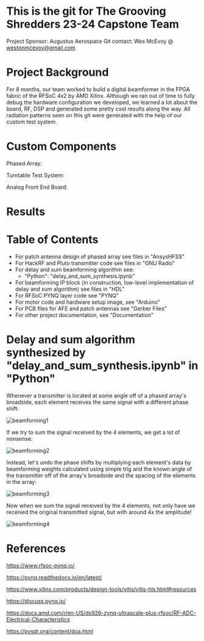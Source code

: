 # This is the git for The Grooving Shredders 23-24 Capstone Team

Project Sponsor: Augustus Aerospace
Git contact: Wes McEvoy @ westonmcevoy@gmail.com

# Project Background

For 8 months, our team worked to build a digital beamformer in the FPGA fabric of the RFSoC 4x2 by AMD Xilinx. Although we ran out of time to fully debug the hardware configuration we developed, we learned a lot about the board, RF, DSP and generated some pretty cool results along the way. All radiation patterns seen on this git were generated with the help of our custom test system.

# Custom Components

Phased Array:

Turntable Test System:

Analog Front End Board:


# Results



# Table of Contents

* For patch antenna design of phased array see files in "AnsysHFSS"
* For HackRF and Pluto transmitter code see files in "GNU Radio"
* For delay and sum beamforming algorithm see:
  * "Python": "delay_and_sum_synthesis.ipynb"
* For beamforming IP block (in construction, low-level implementation of delay and sum algorithm) see files in "HDL"
* For RFSoC PYNQ layer code see "PYNQ"
* For motor code and hardware setup image, see "Arduino"
* For PCB files for AFE and patch antennas see "Gerber Files"
* For other project documentation, see "Documentation"

# Delay and sum algorithm synthesized by "delay_and_sum_synthesis.ipynb" in "Python"

Whenever a transmitter is located at some angle off of a phased array's broadside, each element receives the same signal with a different phase shift:

![beamforming1](https://github.com/tast2129/Grooving-Shredders/assets/97580315/e911917c-0b33-4844-adb9-a0ce4064d12e)

If we try to sum the signal received by the 4 elements, we get a lot of nonsense:

![beamforming2](https://github.com/tast2129/Grooving-Shredders/assets/97580315/507baff8-44bc-445b-9302-e12a531ed3d8)

Instead, let's undo the phase shifts by multiplying each element's data by beamforming weights calculated using simple trig and the known angle of the transmitter off of the array's broadside and the spacing of the elements in the array:

![beamforming3](https://github.com/tast2129/Grooving-Shredders/assets/97580315/f1506090-c677-4844-88a7-71d21600565d)

Now when we sum the signal received by the 4 elements, not only have we received the original transmitted signal, but with around 4x the amplitude!

![beamforming4](https://github.com/tast2129/Grooving-Shredders/assets/97580315/fbafaabb-2a26-4d0b-9db6-097383a0870f)

# References

https://www.rfsoc-pynq.io/

https://pynq.readthedocs.io/en/latest/

https://www.xilinx.com/products/design-tools/vitis/vitis-hls.html#resources

https://discuss.pynq.io/

https://docs.amd.com/r/en-US/ds926-zynq-ultrascale-plus-rfsoc/RF-ADC-Electrical-Characteristics

https://pysdr.org/content/doa.html





